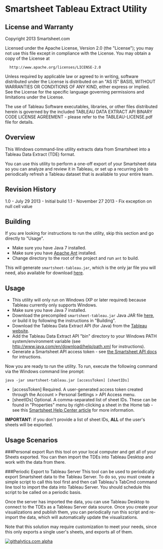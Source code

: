 
Smartsheet Tableau Extract Utility
===

License and Warranty
--------------------
Copyright 2013 Smartsheet.com

Licensed under the Apache License, Version 2.0 (the "License");
you may not use this file except in compliance with the License.
You may obtain a copy of the License at

      http://www.apache.org/licenses/LICENSE-2.0

Unless required by applicable law or agreed to in writing, software
distributed under the License is distributed on an "AS IS" BASIS,
WITHOUT WARRANTIES OR CONDITIONS OF ANY KIND, either express or implied.
See the License for the specific language governing permissions and
limitations under the License.

The use of Tableau Software executables, libraries, or other files
distributed herein is governed by the included TABLEAU DATA EXTRACT API
BINARY CODE LICENSE AGREEMENT - please refer to the TABLEAU-LICENSE.pdf
file for details.


Overview
--------

This Windows command-line utility extracts data from Smartsheet into a Tableau Data Extract (TDE) format.

You can use this utility to perform a one-off export of your Smartsheet data so you can analyze and review it in Tableau, or set up a recurring job to periodically refresh a Tableau dataset that is available to your entire team. 


Revision History
--------

1.0 - July 29 2013 - Initial build
1.1 - November 27 2013 - Fix exception on null cell value


Building
---
If you are looking for instructions to run the utility, skip this section and go directly to "Usage".

* Make sure you have Java 7 installed.
* Make sure you have [Apache Ant](http://ant.apache.org/) installed. 
* Change directory to the root of the project and run <code>ant</code> to build.

This will generate <code>smartsheet-tableau.jar</code>, which is the only jar file you will need, also available for download [here](https://www.smartsheet.com/developers/apps).



Usage
------
* This utility will only run on Windows (XP or later required) because Tableau currently only supports Windows.
* Make sure you have Java 7 installed.
* Download the precompiled <code>smartsheet-tableau.jar</code> Java JAR file [here](https://www.smartsheet.com/developers/apps), or build it by following the instructions in "Building".
* Download the Tableau Data Extract API (for Java) from the [Tableau website](http://www.tableausoftware.com/data-extract-api).
* Add the Tableau Data Extract API "bin" directory to your Windows PATH system/environment variable (see http://www.java.com/en/download/help/path.xml for instructions).
* Generate a Smartsheet API access token - see [the Smartsheet API docs](http://smartsheet.com/developers/api-faq) for intructions.

Now you are ready to run the utility.  To run, execute the following command via the Windows command line prompt:

	java -jar smartsheet-tableau.jar [accessToken] [sheetIDs]

* [accessToken] 	Required. A user-generated access token created through the Account > Personal Settings > API Access menu.
* [sheetIDs]    Optional. A comma-separated list of sheet IDs. These can be found in "Properties" menu by right-clicking a sheet in the Home tab - see this [Smartsheet Help Center article](http://help.smartsheet.com/customer/portal/articles/1205389-sheet-properties) for more information.
	
<b>IMPORTANT</b>: if you don't provide a list of sheet IDs, <b>ALL</b> of the user's sheets will be exported. 


Usage Scenarios
---
###Personal export
Run this tool on your local computer and get all of your Sheets exported. You can then import the TDEs into Tableau Desktop and work with the data from there.

###Periodic Export to Tableau Server
This tool can be used to periodically export Smartsheet data to the Tableau Server. To do so, you must create a simple script to call this tool first and then call Tableau's TabCmd command line tool to import the data into Tableau Server. You should schedule this script to be called on a periodic basis.

Once the server has imported the data, you can use Tableau Desktop to connect to the TDEs as a Tableau Server data source. Once you create your visualizations and publish them, you can periodically run this script and re-import the data, which will automatically update the visualizations.

Note that this solution may require customization to meet your needs, since this only exports a single user's sheets, and exports all of them. 

[![githalytics.com alpha](https://cruel-carlota.pagodabox.com/6f98423b0c8381a4d6c388aadb694aa7 "githalytics.com")](http://githalytics.com/smartsheet-platform/smartsheet-tableau-extract)
